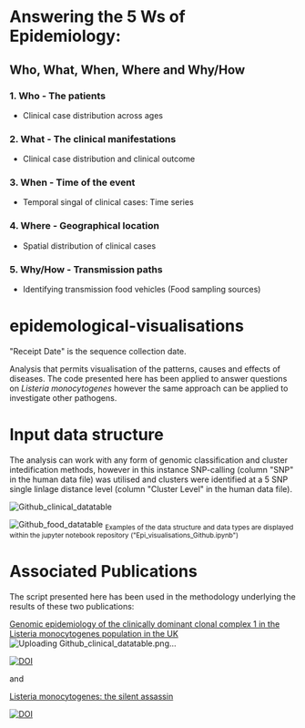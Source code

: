 # Answering the 5 Ws of Epidemiology: 
## Who, What, When, Where and Why/How

### 1. Who - The patients
   * Clinical case distribution across ages

### 2. What - The clinical manifestations
   * Clinical case distribution and clinical outcome 
   
### 3. When - Time of the event
   * Temporal singal of clinical cases: Time series
  
### 4. Where - Geographical location
   * Spatial distribution of clinical cases

### 5. Why/How - Transmission paths
  * Identifying transmission food vehicles (Food sampling sources)

    

# epidemological-visualisations

"Receipt Date" is the sequence collection date.

Analysis that permits visualisation of the patterns, causes and effects of diseases. The code presented here has been applied to answer questions on *Listeria monocytogenes* however the same approach can be applied to investigate other pathogens.


# Input data structure
The analysis can work with any form of genomic classification and cluster intedification methods, however in this instance SNP-calling (column "SNP" in the human data file) was utilised and clusters were identified at a 5 SNP single linlage distance level (column "Cluster Level" in the human data file). 


![Github_clinical_datatable](https://github.com/user-attachments/assets/70c68cba-d327-44d3-90f7-044181049627)


![Github_food_datatable](https://github.com/user-attachments/assets/917ecc9f-e8fb-4e7d-95ef-3a873c1b3d16)
<sub>Examples of the data structure and data types are displayed within the jupyter notebook repository ("Epi_visualisations_Github.ipynb")</sub>



# Associated Publications
The script presented here has been used in the methodology underlying the results of these two publications:

[Genomic epidemiology of the clinically dominant clonal complex 1 in the Listeria monocytogenes population in the UK](https://www.microbiologyresearch.org/content/journal/mgen/10.1099/mgen.0.001155)
![Uploading Github_clinical_datatable.png…]()



[![DOI](https://zenodo.org/badge/DOI/10.5281/mgen.0.001155.svg)](https://doi.org/10.1099/mgen.0.001155)


and


[Listeria monocytogenes: the silent assassin](https://www.microbiologyresearch.org/content/journal/jmm/10.1099/jmm.0.001800)

[![DOI](https://zenodo.org/badge/DOI/0.1099/mgen.0.001155.svg)](https://doi.org/10.1099/jmm.0.001800)


